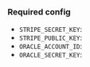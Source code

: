 ### Required config

- `STRIPE_SECRET_KEY`:
- `STRIPE_PUBLIC_KEY`:
- `ORACLE_ACCOUNT_ID`:
- `ORACLE_SECRET_KEY`:
